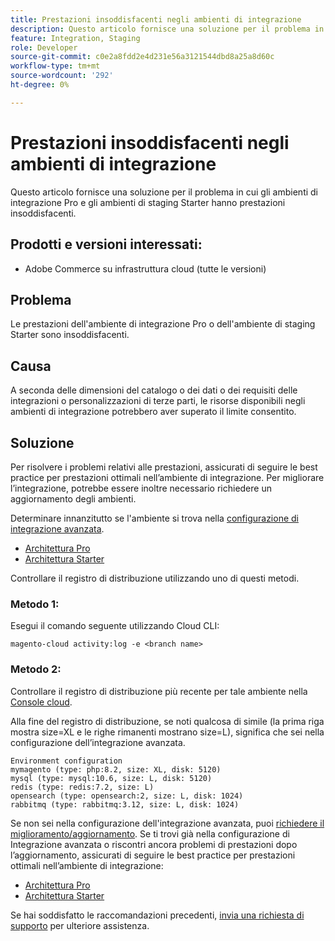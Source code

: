 ```yaml
---
title: Prestazioni insoddisfacenti negli ambienti di integrazione
description: Questo articolo fornisce una soluzione per il problema in cui gli ambienti di integrazione Pro e gli ambienti di staging Starter hanno prestazioni insoddisfacenti.
feature: Integration, Staging
role: Developer
source-git-commit: c0e2a8fdd2e4d231e56a3121544dbd8a25a8d60c
workflow-type: tm+mt
source-wordcount: '292'
ht-degree: 0%

---
```


# Prestazioni insoddisfacenti negli ambienti di integrazione

Questo articolo fornisce una soluzione per il problema in cui gli ambienti di integrazione Pro e gli ambienti di staging Starter hanno prestazioni insoddisfacenti.

## Prodotti e versioni interessati:

* Adobe Commerce su infrastruttura cloud (tutte le versioni)

## Problema

Le prestazioni dell&#39;ambiente di integrazione Pro o dell&#39;ambiente di staging Starter sono insoddisfacenti.

## Causa

A seconda delle dimensioni del catalogo o dei dati o dei requisiti delle integrazioni o personalizzazioni di terze parti, le risorse disponibili negli ambienti di integrazione potrebbero aver superato il limite consentito.

## Soluzione

Per risolvere i problemi relativi alle prestazioni, assicurati di seguire le best practice per prestazioni ottimali nell’ambiente di integrazione. Per migliorare l’integrazione, potrebbe essere inoltre necessario richiedere un aggiornamento degli ambienti.

Determinare innanzitutto se l&#39;ambiente si trova nella [configurazione di integrazione avanzata](https://experienceleague.adobe.com/it/docs/commerce-knowledge-base/kb/announcements/commerce-announcements/integration-environment-enhancement-request-pro-and-starter).

* [Architettura Pro](https://experienceleague.adobe.com/it/docs/commerce-cloud-service/user-guide/architecture/pro-architecture#integration-environment)
* [Architettura Starter](https://experienceleague.adobe.com/it/docs/commerce-cloud-service/user-guide/architecture/starter-architecture#staging-environment)

Controllare il registro di distribuzione utilizzando uno di questi metodi.

### Metodo 1:

Esegui il comando seguente utilizzando Cloud CLI:

`magento-cloud activity:log -e <branch name>`

### Metodo 2:

Controllare il registro di distribuzione più recente per tale ambiente nella [Console cloud](https://console.adobecommerce.com).

Alla fine del registro di distribuzione, se noti qualcosa di simile (la prima riga mostra size=XL e le righe rimanenti mostrano size=L), significa che sei nella configurazione dell’integrazione avanzata.

```
Environment configuration
mymagento (type: php:8.2, size: XL, disk: 5120)
mysql (type: mysql:10.6, size: L, disk: 5120)
redis (type: redis:7.2, size: L)
opensearch (type: opensearch:2, size: L, disk: 1024)
rabbitmq (type: rabbitmq:3.12, size: L, disk: 1024)
```

Se non sei nella configurazione dell&#39;integrazione avanzata, puoi [richiedere il miglioramento/aggiornamento](https://experienceleague.adobe.com/it/docs/commerce-knowledge-base/kb/announcements/commerce-announcements/integration-environment-enhancement-request-pro-and-starter).
Se ti trovi già nella configurazione di Integrazione avanzata o riscontri ancora problemi di prestazioni dopo l’aggiornamento, assicurati di seguire le best practice per prestazioni ottimali nell’ambiente di integrazione:

* [Architettura Pro](https://experienceleague.adobe.com/it/docs/commerce-cloud-service/user-guide/architecture/pro-architecture#integration-environment)
* [Architettura Starter](https://experienceleague.adobe.com/it/docs/commerce-cloud-service/user-guide/architecture/starter-architecture#staging-environment)

Se hai soddisfatto le raccomandazioni precedenti, [invia una richiesta di supporto](https://experienceleague.adobe.com/it/docs/commerce-knowledge-base/kb/help-center-guide/magento-help-center-user-guide#submit-ticket) per ulteriore assistenza.
 
